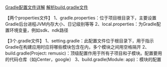 
[Gradle配置文件详解](https://blog.csdn.net/niuba123456/article/details/81073639)
[解析build.gradle文件](https://www.cnblogs.com/pkangping/p/9496769.html)

【两个properties文件】
1、gradle.properties：位于项目根目录下，主要设置Gradle后台进程JVM内存大小、日记级别等等
2、local.properties：为Gradle配置环境变量，例如sdk、ndk路径

【3个.gradle文件】
1、setting.gradle：此配置文件位于根目录下，用于指示Gradle在构建应用时应将哪些模块包含在内，多个模块之间用空格隔开
2、build.gradle(Project: remusic)：顶级配置作用于所有子项目和子模块。配置要用的代码仓库（如jCenter，google）
3、build.gradle(Module: app)：模块的配置